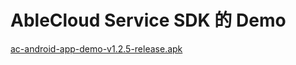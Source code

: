 # AbleCloud Service SDK 的 Demo

[ac-android-app-demo-v1.2.5-release.apk](https://github.com/ACIoT/ac-android-app-demo/raw/master/ac-android-app-demo-v1.2.5-release.apk)
